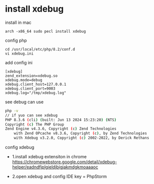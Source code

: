 # install xdebug

install in mac

```
arch -x86_64 sudo pecl install xdebug
```

config php

```
cd /usr/local/etc/php/8.2/conf.d
vi xdebug.ini
```

add config ini

```
[xdebug]
zend_extension=xdebug.so
xdebug.mode=debug
xdebug.client_host=127.0.0.1
xdebug.client_port=9003
xdebug.log="/tmp/xdebug.log"
```

see debug can use

```sh
php -v
// if yuo can see xdebug
PHP 8.3.6 (cli) (built: Jun 13 2024 15:23:20) (NTS)
Copyright (c) The PHP Group
Zend Engine v4.3.6, Copyright (c) Zend Technologies
    with Zend OPcache v8.3.6, Copyright (c), by Zend Technologies
    with Xdebug v3.2.0, Copyright (c) 2002-2022, by Derick Rethans
```

config xdebug

* 1.install xdebug extensiton in chrome https://chromewebstore.google.com/detail/xdebug-helper/eadndfjplgieldjbigjakmdgkmoaaaoc

* 2.open xdebug and config IDE key = PhpStorm
  
